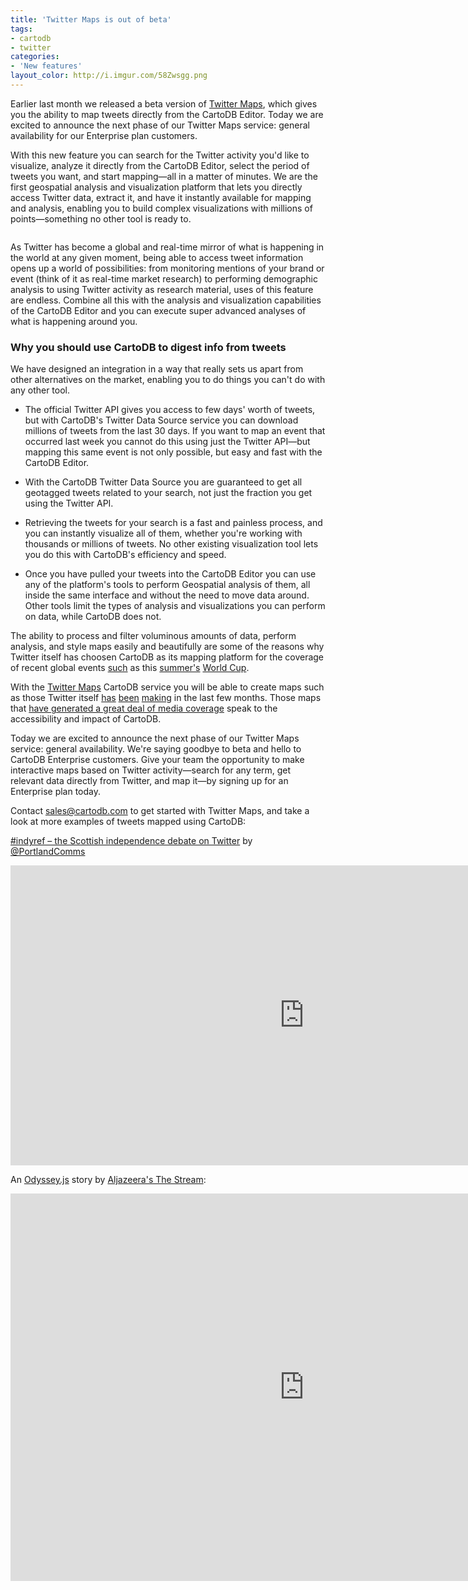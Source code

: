 ```yaml
---
title: 'Twitter Maps is out of beta'
tags:
- cartodb
- twitter
categories:
- 'New features'
layout_color: http://i.imgur.com/58Zwsgg.png
---
```


Earlier last month we released a beta version of [Twitter Maps](http://cartodb.com/solutions/twitter-maps), which gives you the ability to map tweets directly from the CartoDB Editor. Today we are excited to announce the next phase of our Twitter Maps service: general availability for our Enterprise plan customers.

With this new feature you can search for the Twitter activity you'd like to visualize, analyze it directly from the CartoDB Editor, select the period of tweets you want, and start mapping—all in a matter of minutes. We are the first geospatial analysis and visualization platform that lets you directly access Twitter data, extract it, and have it instantly available for mapping and analysis, enabling you to build complex visualizations with millions of points—something no other tool is ready to.

<div class="wrap"><p class="wrap-border"><img src="http://i.imgur.com/d3GSSYQ.gif" alt=""></p></div>

As Twitter has become a global and real-time mirror of what is happening in the world at any given moment, being able to access tweet information opens up a world of possibilities: from monitoring mentions of your brand or event (think of it as real-time market research) to performing demographic analysis to using Twitter activity as research material, uses of this feature are endless. Combine all this with the analysis and visualization capabilities of the CartoDB Editor and you can execute super advanced analyses of what is happening around you.


### <span id="comparative">Why you should use CartoDB to digest info from tweets</span>

We have designed an integration in a way that really sets us apart from other alternatives on the market, enabling you to do things you can't do with any other tool.

- The official Twitter API gives you access to few days' worth of tweets, but with CartoDB's Twitter Data Source service you can download millions of tweets from the last 30 days. If you want to map an event that occurred last week you cannot do this using just the Twitter API—but mapping this same event is not only possible, but easy and fast with the CartoDB Editor.

- With the CartoDB Twitter Data Source you are guaranteed to get all geotagged tweets related to your search, not just the fraction you get using the Twitter API.

- Retrieving the tweets for your search is a fast and painless process, and you can instantly visualize all of them, whether you're working with thousands or millions of tweets. No other existing visualization tool lets you do this with CartoDB's efficiency and speed. 

- Once you have pulled your tweets into the CartoDB Editor you can use any of the platform's tools to perform Geospatial analysis of them, all inside the same interface and without the need to move data around. Other tools limit the types of analysis and visualizations you can perform on data, while CartoDB does not. 


The ability to process and filter voluminous amounts of data, perform analysis, and style maps easily and beautifully are some of the reasons why Twitter itself has choosen CartoDB as its mapping platform for the coverage of recent global events [such](https://twitter.com/TwitterData/timelines/479032120136851458) as this [summer's](http://cartodb.com/v/worldcup/brazil-croatia/#/2/24.5/-7.0/0) [World Cup](https://blog.twitter.com/2014/seven-worldcup-data-takeaways-so-far).

With the [Twitter Maps](http://cartodb.com/solutions/twitter-maps) CartoDB service you will be able to create maps such as those Twitter itself [has](http://cartodb.com/v/worldcup/brazil-croatia/#/2/24.5/-7.0/0) [been](https://cartodb.com/gallery/twitter-sunrise/) [making](https://cartodb.com/gallery/twitter-india-elections/) in the last few months. Those maps that [have generated a great deal of media coverage](http://blog.cartodb.com/cartodb-twitter-maps-in-today-yahoo-espn-time-cnbc/) speak to the accessibility and impact of CartoDB.  

Today we are excited to announce the next phase of our Twitter Maps service: general availability. We're saying goodbye to beta and hello to CartoDB Enterprise customers. Give your team the opportunity to make interactive maps based on Twitter activity—search for any term, get relevant data directly from Twitter, and map it—by signing up for an Enterprise plan today. 

Contact sales@cartodb.com to get started with Twitter Maps, and take a look at more examples of tweets mapped using CartoDB:

[#indyref – the Scottish independence debate on Twitter](http://www.portland-communications.com/2014/08/indyref-scottish-independence-debate-on-twitter/#sthash.EgN4drSp.dpuf) by [@PortlandComms](http://www.twitter.com/PortlandComms)

<div class="wrap">
	<iframe width='940' height='480' frameborder='0' src='http://portland.cartodb.com/viz/328dc588-24ab-11e4-824d-0e10bcd91c2b/embed_map' allowfullscreen webkitallowfullscreen mozallowfullscreen oallowfullscreen msallowfullscreen></iframe>
</div>


An [Odyssey.js](http://blog.cartodb.com/odyssey-js-new-open-source-tool-to-weave-interactive/) story by [Aljazeera's The Stream]():

<div class="wrap">
	<iframe width='940' height='620' frameborder='0' src='http://stream.aljazeera.com/projects/socialmediaconversation/' allowfullscreen webkitallowfullscreen mozallowfullscreen oallowfullscreen msallowfullscreen></iframe>
</div>


